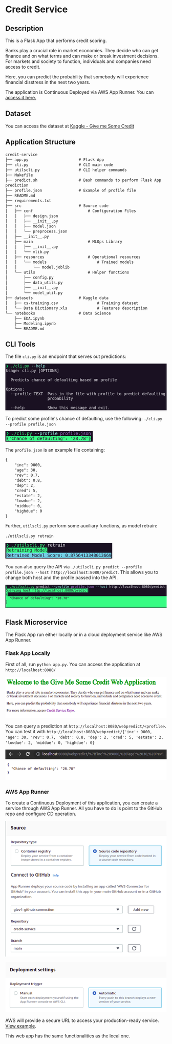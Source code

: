 # Credit Service

## Description

This is a Flask App that performs credit scoring.

Banks play a crucial role in market economies. They decide who can get finance and on what terms and can make or break investment decisions. For markets and society to function, individuals and companies need access to credit. 

Here, you can predict the probability that somebody will experience financial disstress in the next two years.

The application is Continuous Deployed via AWS App Runner. You can [access it here.](https://d5vebxns3y.us-east-2.awsapprunner.com/)

## Dataset

You can access the dataset at [Kaggle - Give me Some Credit](https://www.kaggle.com/c/GiveMeSomeCredit/data)

## Application Structure

```
credit-service
├── app.py                      # Flask App
├── cli.py                      # CLI main code
├── utilscli.py                 # CLI helper commands
├── Makefile                  
├── predict.sh                  # Bash commands to perform Flask App prediction
├── profile.json                # Example of profile file
├── README.md                  
├── requirements.txt           
├── src                         # Source code
│   ├── conf                        # Configuration Files
│   │   ├── design.json
│   │   ├── __init__.py
│   │   ├── model.json
│   │   └── preprocess.json
│   ├── __init__.py
│   ├── main                        # MLOps Library
│   │   ├── __init__.py
│   │   └── mlib.py
│   ├── resources                   # Operational resources
│   │   └── models                      # Trained models
│   │       └── model.joblib
│   └── utils                       # Helper functions
│       ├── config.py
│       ├── data_utils.py
│       ├── __init__.py
│       └── model_util.py
├── datasets                    # Kaggle data
│   ├── cs-training.csv                 # Training dataset
│   └── Data Dictionary.xls             # Features description
└── notebooks                   # Data Science
    ├── EDA.ipynb
    ├── Modeling.ipynb
    └── README.md
```
## CLI Tools

The file `cli.py` is an endpoint that serves out predictions:

![CLI-help](https://raw.githubusercontent.com/glev1/credit-service/main/.github/images/cli_help.png)

 To predict some profile's chance of defaulting, use the following:
 `./cli.py --profile profile.json`

![CLI-profile](https://raw.githubusercontent.com/glev1/credit-service/main/.github/images/cli_profile.png)

The `profile.json` is an example file containing:

```
{
    "inc": 9000,
    "age": 30,
    "rev": 0.7,
    "debt": 0.8,
    "dep": 2,
    "cred": 5,
    "estate": 2,
    "lowdue": 2,
    "middue": 0,
    "highdue": 0
}
```

Further, `utilscli.py` perform some auxiliary functions, as model retrain:

`./utilscli.py retrain`

![CLI-retrain](https://raw.githubusercontent.com/glev1/credit-service/main/.github/images/cli_retrain.png)

You can also query the API via `./utilscli.py predict --profile profile.json --host http://localhost:8080/predict`. This allows you to change both host and the profile passed into the API.

![CLI-predict](https://raw.githubusercontent.com/glev1/credit-service/main/.github/images/cli_predict.png)

## Flask Microservice

The Flask App run either locally or in a cloud deployment service like AWS App Runner.

### Flask App Locally

First of all, run `python app.py`. You can access the application at `http://localhost:8080/`

![flask-home](https://raw.githubusercontent.com/glev1/credit-service/main/.github/images/flask_home.png)

You can query a prediction at `http://localhost:8080/webpredict/<profile>`. You can test it with `http://localhost:8080/webpredict/{'inc': 9000, 'age': 30, 'rev': 0.7, 'debt': 0.8, 'dep': 2, 'cred': 5, 'estate': 2, 'lowdue': 2, 'middue': 0, 'highdue': 0}`

![flask-predict](https://raw.githubusercontent.com/glev1/credit-service/main/.github/images/flask_predict.png)

### AWS App Runner

To create a Continuous Deployment of this application, you can create a service through AWS App Runner. All you have to do is point to the GitHub repo and configure CD operation.

![flask-predict](https://raw.githubusercontent.com/glev1/credit-service/main/.github/images/app_runner_git.png)

![flask-predict](https://raw.githubusercontent.com/glev1/credit-service/main/.github/images/app_runner_cd.png)

AWS will provide a secure URL to access your production-ready service. [View example](https://d5vebxns3y.us-east-2.awsapprunner.com/).

This web app has the same functionalities as the local one.
